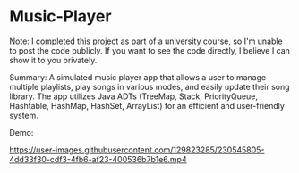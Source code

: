 # Music-Player

Note: I completed this project as part of a university course, so I'm unable to post the code publicly. If you want to see the code directly, I believe I can show it to you privately.

Summary: A simulated music player app that allows a user to manage multiple playlists, play songs in various modes, and easily update their song library. The app utilizes Java ADTs (TreeMap, Stack, PriorityQueue, Hashtable, HashMap, HashSet, ArrayList) for an efficient and user-friendly system.

Demo:


https://user-images.githubusercontent.com/129823285/230545805-4dd33f30-cdf3-4fb6-af23-400536b7b1e6.mp4
